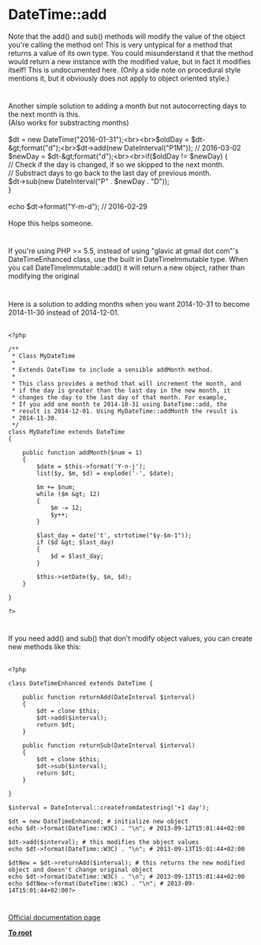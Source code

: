 # DateTime::add



Note that the add() and sub() methods will modify the value of the object you&apos;re calling the method on! This is very untypical for a method that returns a value of its own type. You could misunderstand it that the method would return a new instance with the modified value, but in fact it modifies itself! This is undocumented here. (Only a side note on procedural style mentions it, but it obviously does not apply to object oriented style.)  

#

Another simple solution to adding a month but not autocorrecting days to the next month is this.<br>(Also works for substracting months)<br><br>$dt = new DateTime("2016-01-31");<br><br>$oldDay = $dt-&gt;format("d");<br>$dt-&gt;add(new DateInterval("P1M")); // 2016-03-02<br>$newDay = $dt-&gt;format("d");<br><br>if($oldDay != $newDay) {<br>    // Check if the day is changed, if so we skipped to the next month.<br>    // Substract days to go back to the last day of previous month.<br>    $dt-&gt;sub(new DateInterval("P" . $newDay . "D"));<br>}<br><br>echo $dt-&gt;format("Y-m-d"); // 2016-02-29<br><br>Hope this helps someone.  

#

If you&apos;re using PHP &gt;= 5.5, instead of using "glavic at gmail dot com"&apos;s DateTimeEnhanced class, use the built in DateTimeImmutable type. When you call DateTimeImmutable::add() it will return a new object, rather than modifying the original  

#

Here is a solution to adding months when you want 2014-10-31 to become 2014-11-30 instead of 2014-12-01.<br><br>

```
<?php

/**
 * Class MyDateTime
 *
 * Extends DateTime to include a sensible addMonth method.
 *
 * This class provides a method that will increment the month, and
 * if the day is greater than the last day in the new month, it
 * changes the day to the last day of that month. For example,
 * If you add one month to 2014-10-31 using DateTime::add, the
 * result is 2014-12-01. Using MyDateTime::addMonth the result is
 * 2014-11-30.
 */
class MyDateTime extends DateTime
{

    public function addMonth($num = 1)
    {
        $date = $this->format('Y-n-j');
        list($y, $m, $d) = explode('-', $date);

        $m += $num;
        while ($m &gt; 12)
        {
            $m -= 12;
            $y++;
        }

        $last_day = date('t', strtotime("$y-$m-1"));
        if ($d &gt; $last_day)
        {
            $d = $last_day;
        }

        $this->setDate($y, $m, $d);
    }

}

?>
```
  

#

If you need add() and sub() that don&apos;t modify object values, you can create new methods like this:<br><br>

```
<?php

class DateTimeEnhanced extends DateTime {

    public function returnAdd(DateInterval $interval)
    {
        $dt = clone $this;
        $dt->add($interval);
        return $dt;
    }
    
    public function returnSub(DateInterval $interval)
    {
        $dt = clone $this;
        $dt->sub($interval);
        return $dt;
    }

}

$interval = DateInterval::createfromdatestring('+1 day');

$dt = new DateTimeEnhanced; # initialize new object
echo $dt->format(DateTime::W3C) . "\n"; # 2013-09-12T15:01:44+02:00

$dt->add($interval); # this modifies the object values
echo $dt->format(DateTime::W3C) . "\n"; # 2013-09-13T15:01:44+02:00

$dtNew = $dt->returnAdd($interval); # this returns the new modified object and doesn't change original object
echo $dt->format(DateTime::W3C) . "\n"; # 2013-09-13T15:01:44+02:00
echo $dtNew->format(DateTime::W3C) . "\n"; # 2013-09-14T15:01:44+02:00?>
```
  

#

[Official documentation page](https://www.php.net/manual/en/datetime.add.php)

**[To root](/README.md)**